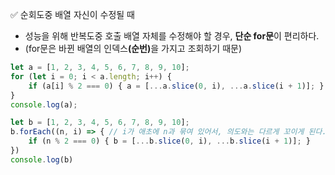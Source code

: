✅ 순회도중 배열 자신이 수정될 때
* 성능을 위해 반복도중 호출 배열 자체를 수정해야 할 경우, <b>단순 for문</b>이 편리하다.
* (for문은 바뀐 배열의 인덱스<b>(순번)</b>을 가지고 조회하기 때문)
```javascript
let a = [1, 2, 3, 4, 5, 6, 7, 8, 9, 10];
for (let i = 0; i < a.length; i++) {
    if (a[i] % 2 === 0) { a = [...a.slice(0, i), ...a.slice(i + 1)]; }
}
console.log(a);

let b = [1, 2, 3, 4, 5, 6, 7, 8, 9, 10];
b.forEach((n, i) => { // i가 애초에 n과 묶여 있어서, 의도와는 다르게 꼬이게 된다.
    if (n % 2 === 0) { b = [...b.slice(0, i), ...b.slice(i + 1)]; }
})
console.log(b)
```